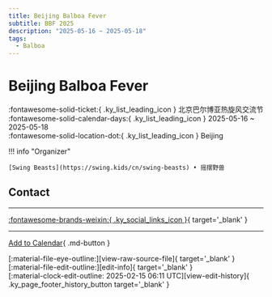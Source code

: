 ```yaml
---
title: Beijing Balboa Fever
subtitle: BBF 2025
description: "2025-05-16 ~ 2025-05-18"
tags:
  - Balboa
---
```


# Beijing Balboa Fever 

:fontawesome-solid-ticket:{ .ky_list_leading_icon } 北京巴尔博亚热旋风交流节  
:fontawesome-solid-calendar-days:{ .ky_list_leading_icon } 2025-05-16 ~ 2025-05-18  
:fontawesome-solid-location-dot:{ .ky_list_leading_icon } Beijing  

!!! info "Organizer"

    [Swing Beasts](https://swing.kids/cn/swing-beasts) • 摇摆野兽  

## Contact


---

 [:fontawesome-brands-weixin:{ .ky_social_links_icon }](https://mp.weixin.qq.com/s/wkRreGmarOQq-p-NdT_2QQ){ target='_blank' }

---

[Add to Calendar](https://swing.news/ics/en/2025/cn/beijing-balboa-fever-2025.ics){ .md-button }

<div class="ky_page_footer" markdown>
<div class="ky_page_footer_trailing" markdown="span">
[:material-file-eye-outline:][view-raw-source-file]{ target='_blank' }
[:material-file-edit-outline:][edit-info]{ target='_blank' }
</div>
<div class="ky_page_footer_leading" markdown="span">
[:material-clock-edit-outline: 2025-02-15 06:11 UTC][view-edit-history]{ .ky_page_footer_history_button target='_blank' }
</div>
</div>

[view-raw-source-file]: https://github.com/swingdance/events/blob/main/2025/cn/beijing-balboa-fever-2025.json "View Raw Source File"
[edit-info]: https://github.com/swingdance/events/issues/new?assignees=&labels=update+event&projects=&template=03-update_entity.yml&title=%5B2025%2Fcn%5D%20Beijing%20Balboa%20Fever&region=cn&year=2025&id=beijing-balboa-fever-2025&name=Beijing%20Balboa%20Fever&org_id=swing-beasts "Edit Info"

[view-edit-history]: https://github.com/swingdance/events/commits/main/2025/cn/beijing-balboa-fever-2025.json "View Edit History"
